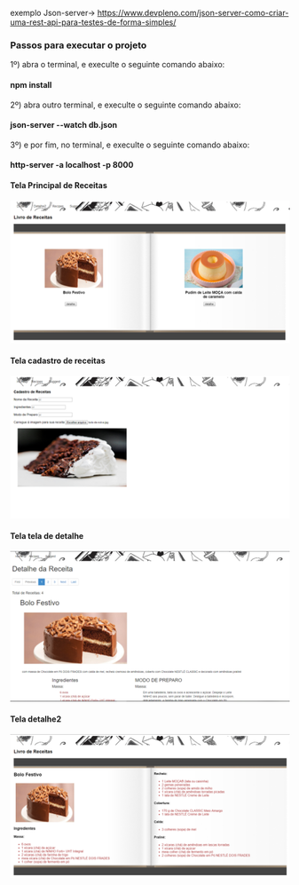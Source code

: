  exemplo Json-server-> https://www.devpleno.com/json-server-como-criar-uma-rest-api-para-testes-de-forma-simples/
 

### Passos para executar o projeto

1º) abra o terminal, e execulte o seguinte comando abaixo:

#### npm install

2º) abra outro terminal, e execulte o seguinte comando abaixo:

#### json-server --watch db.json

3º) e por fim, no terminal, e execulte o seguinte comando abaixo:

#### http-server -a localhost -p 8000



#### Tela Principal de Receitas

![image](https://github.com/laisvidoto1994/AngularJs/blob/master/estudo/receita_de_bolo/img/tela%20inicial.PNG)

#### Tela cadastro de receitas

![image](https://github.com/laisvidoto1994/AngularJs/blob/master/estudo/receita_de_bolo/img/cadastro%20de%20receitas.PNG)
 

#### Tela tela de detalhe

![image](https://github.com/laisvidoto1994/AngularJs/blob/master/estudo/receita_de_bolo/img/tela%20de%20detalhe%20da%20receita.PNG)


#### Tela detalhe2

![image](https://github.com/laisvidoto1994/AngularJs/blob/master/estudo/receita_de_bolo/img/tela%20de%20detalhe%20da%20receita2.PNG)
